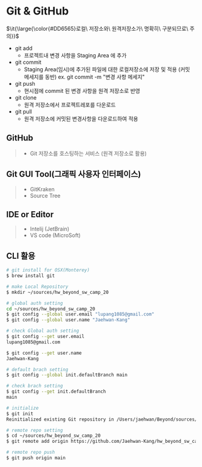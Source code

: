 # Git & GitHub 

<p>$\it{\large{\color{#DD6565}로컬\ 저장소와\ 원격저장소가\ 명확히\ 구분되므로\ 주의}}$</p>

- git add
  - 프로젝트내 변경 사항을 Staging Area 에 추가  
- git commit
  - Staging Area(임시)에 추가된 파일에 대한 로컬저장소에 저장 및 적용 (커밋 메세지를 동반) ex. git commit -m "변경 사항 메세지" 
- git push 
  - 현시점에 commit 된 변경 사항을 원격 저장소로 반영 
- git clone 
  - 원격 저장소에서 프로젝트레포를 다운로드 
- git pull
  - 원격 저장소에 커밋된 변경사항을 다운로드하여 적용



## GitHub
> - Git 저장소를 호스팅하는 서비스 (원격 저장소로 활용)

## Git GUI Tool(그래픽 사용자 인터페이스)
> - GitKraken
> - Source Tree

## IDE or Editor
> - Intelij (JetBrain)
> - VS code (MicroSoft)

## CLI 활용 
```zsh
# git install for OSX(Monterey)
$ brew install git

# make Local Repository
$ mkdir ~/sources/hw_beyond_sw_camp_20

# global auth setting 
cd ~/sources/hw_beyond_sw_camp_20
$ git config --global user.email "lupang1085@gmail.com"
$ git config --global user.name "Jaehwan-Kang"

# check Global auth setting
$ git config --get user.email
lupang1085@gmail.com  

$ git config --get user.name
Jaehwan-Kang

# default brach setting
$ git config --global init.defaultBranch main

# check brach setting
$ git config --get init.defaultBranch
main

# initialize
$ git init 
Reinitialized existing Git repository in /Users/jaehwan/Beyond/sources/hw_beyond_sw_camp_20/.git/

# remote repo setting
$ cd ~/sources/hw_beyond_sw_camp_20
$ git remote add origin https://github.com/Jaehwan-Kang/hw_beyond_sw_camp_20.git

# remote repo push 
$ git push origin main
```

